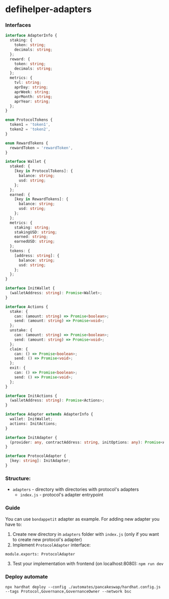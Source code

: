 # defihelper-adapters

### Interfaces

```typescript
interface AdapterInfo {
  staking: {
    token: string;
    decimals: string;
  };
  reward: {
    token: string;
    decimals: string;
  };
  metrics: {
    tvl: string;
    aprDay: string;
    aprWeek: string;
    aprMonth: string;
    aprYear: string;
  };
}

enum ProtocolTokens {
  token1 = 'token1',
  token2 = 'token2',
}

enum RewardTokens {
  rewardToken = 'rewardToken',
}

interface Wallet {
  staked: {
    [key in ProtocolTokens]: {
      balance: string;
      usd: string;
    };
  };
  earned: {
    [key in RewardTokens]: {
      balance: string;
      usd: string;
    };
  };
  metrics: {
    staking: string;
    stakingUSD: string;
    earned: string;
    earnedUSD: string;
  };
  tokens: {
    [address: string]: {
      balance: string;
      usd: string;
    };
  };
}

interface InitWallet {
  (walletAddress: string): Promise<Wallet>;
}

interface Actions {
  stake: {
    can: (amount: string) => Promise<boolean>;
    send: (amount: string) => Promise<void>;
  };
  unstake: {
    can: (amount: string) => Promise<boolean>;
    send: (amount: string) => Promise<void>;
  };
  claim: {
    can: () => Promise<boolean>;
    send: () => Promise<void>;
  };
  exit: {
    can: () => Promise<boolean>;
    send: () => Promise<void>;
  };
}

interface InitActions {
  (walletAddress: string): Promise<Actions>;
}

interface Adapter extends AdapterInfo {
  wallet: InitWallet;
  actions: InitActions;
}

interface InitAdapter {
  (provider: any, contractAddress: string, initOptions: any): Promise<Adapter>;
}

interface ProtocolAdapter {
  [key: string]: InitAdapter;
}
```

### Structure:

- `adapters` - directory with directories with protocol's adapters
  - `index.js` - protocol's adapter entrypoint

### Guide

You can use `bondappetit` adapter as example.
For adding new adapter you have to:

1. Create new directory in `adapters` folder with `index.js` (only if you want to create
   new protocol's adapter)
2. Implement `ProtocolAdapter` interface:

```
module.exports: ProtocolAdapter
```

3. Test your implementation with frontend (on localhost:8080): `npm run dev`

### Deploy automate

```
npx hardhat deploy --config ./automates/pancakeswap/hardhat.config.js --tags Protocol,Governance,GovernanceOwner --network bsc
```
